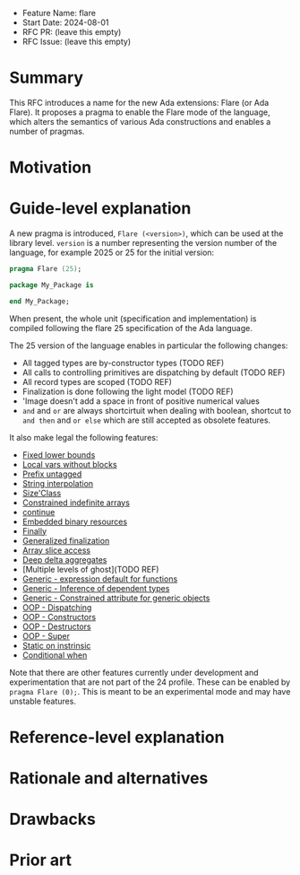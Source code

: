 - Feature Name: flare
- Start Date: 2024-08-01
- RFC PR: (leave this empty)
- RFC Issue: (leave this empty)

Summary
=======

This RFC introduces a name for the new Ada extensions: Flare (or Ada Flare).
It proposes a pragma to enable the Flare mode of the language, which alters
the semantics of various Ada constructions and enables a number of
pragmas.

Motivation
==========

Guide-level explanation
=======================

A new pragma is introduced, `Flare (<version>)`, which can be used at the
library level. `version` is a number representing the version number of the
language, for example 2025 or 25 for the initial version:

```Ada
pragma Flare (25);

package My_Package is

end My_Package;
```

When present, the whole unit (specification and implementation) is compiled
following the flare 25 specification of the Ada language.

The 25 version of the language enables in particular the following changes:

- All tagged types are by-constructor types (TODO REF)
- All calls to controlling primitives are dispatching by default (TODO REF)
- All record types are scoped (TODO REF)
- Finalization is done following the light model (TODO REF)
- <numberic number>'Image doesn't add a space in front of positive numerical values
- `and` and `or` are always shortcirtuit when dealing with boolean, shortcut to
  `and then` and `or else` which are still accepted as obsolete features.

It also make legal the following features:

- [Fixed lower bounds](https://github.com/AdaCore/ada-spark-rfcs/blob/master/prototyped/rfc-fixed-lower-bound.rst)
- [Local vars without blocks](https://github.com/AdaCore/ada-spark-rfcs/blob/master/prototyped/rfc-local-vars-without-block.md)
- [Prefix untagged](https://github.com/AdaCore/ada-spark-rfcs/blob/master/prototyped/rfc-prefixed-untagged.rst)
- [String interpolation](https://github.com/AdaCore/ada-spark-rfcs/blob/master/prototyped/rfc-string-interpolation.md)
- [Size'Class](https://github.com/AdaCore/ada-spark-rfcs/blob/master/considered/rfc-class-size.md)
- [Constrained indefinite arrays](https://github.com/AdaCore/ada-spark-rfcs/pull/97)
- [continue](https://github.com/AdaCore/ada-spark-rfcs/blob/master/considered/rfc-continue.md)
- [Embedded binary resources](https://github.com/AdaCore/ada-spark-rfcs/blob/master/considered/rfc-embed-binary-resources.rst)
- [Finally](https://github.com/AdaCore/ada-spark-rfcs/blob/master/considered/rfc-finally.md)
- [Generalized finalization](https://github.com/AdaCore/ada-spark-rfcs/blob/master/considered/rfc-generalized-finalization.md)
- [Array slice access](https://github.com/AdaCore/ada-spark-rfcs/pull/102)
- [Deep delta aggregates](https://github.com/AdaCore/ada-spark-rfcs/pull/84)
- [Multiple levels of ghost](TODO REF)
- [Generic - expression default for functions](https://github.com/AdaCore/ada-spark-rfcs/blob/master/prototyped/rfc-expression-functions-as-default-for-generic-formal-function-parameters.rst)
- [Generic - Inference of dependent types](https://github.com/AdaCore/ada-spark-rfcs/blob/master/considered/rfc-inference-of-dependent-types.md)
- [Generic - Constrained attribute for generic objects](https://docs.adacore.com/gnat_rm-docs/html/gnat_rm/gnat_rm/gnat_language_extensions.html#constrained-attribute-for-generic-objects)
- [OOP - Dispatching](https://github.com/AdaCore/ada-spark-rfcs/pull/118)
- [OOP - Constructors](https://github.com/AdaCore/ada-spark-rfcs/pull/115)
- [OOP - Destructors](https://github.com/AdaCore/ada-spark-rfcs/pull/117)
- [OOP - Super](https://github.com/AdaCore/ada-spark-rfcs/pull/116)
- [Static on instrinsic](https://docs.adacore.com/gnat_rm-docs/html/gnat_rm/gnat_rm/gnat_language_extensions.html#static-aspect-on-intrinsic-functions)
- [Conditional when](https://docs.adacore.com/gnat_rm-docs/html/gnat_rm/gnat_rm/gnat_language_extensions.html#conditional-when-constructs)

Note that there are other features currently under development and
experimentation that are not part of the 24 profile. These can be enabled
by ``pragma Flare (0);``. This is meant to be an experimental mode and may
have unstable features.

Reference-level explanation
===========================


Rationale and alternatives
==========================


Drawbacks
=========


Prior art
=========
